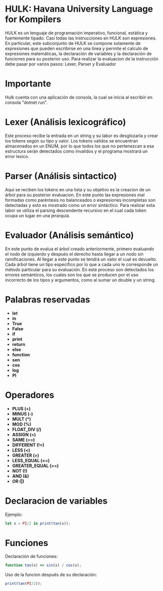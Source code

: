 # HULK: Havana University Language for Kompilers
HULK es un lenguaje de programación imperativo, funcional, estática y fuertemente tipado. Casi todas las instrucciones en HULK son expresiones. En particular, este subconjunto de HULK se compone solamente de expresiones que pueden escribirse en una línea y permite el calculo de expresiones matemáticas, la declaración de variables y la declaración de funciones para su posterior uso.
Para realizar la evaluacion de la instrucción debe pasar por varios pasos: Lexer, Parser y Evaluador

# Importante
Hulk cuenta con una aplicación de consola, la cual se inicia al escribiir en consola "dotnet run".

# Lexer (Análisis lexicográfico)
Este proceso recibe la entrada en un string y su labor es desglozarla y crear los tokens según su tipo y valor. Los tokens validos se encuentran almacenados en un ENUM, por lo que todos los que no pertenezcan a esa estructura serán detectados como invalidos y el programa mostrará un error lexico. 

# Parser (Análisis sintactico)
Aqui se reciben los tokens en una lista y su objetivo es la creacion de un árbol para su posterior evaluacion. En este punto las expresiones mal formadas como paréntesis no balanceados o expresiones incompletas son detectadas y esto es mostrado como un error sintáctico. Para realizar esta labor se utiliza el parsing descendente recursivo en el cual cada token ocupa un lugar en una jerarquía.

# Evaluador (Análisis semántico)
En este punto de evalua el árbol creado anteriormente, primero evaluando el nodo de izquierdo y después el derecho hasta llegar a un nodo sin ramificaciones. Al llegar a este punto se tendrá un valor el cual es devuelto. Cada árbol tiene un tipo específico por lo que a cada uno le corresponde un método particular para su evaluación.
En este proceso son detectados los errores semánticos, los cuales son los que se producen por el uso incorrecto de los tipos y argumentos, como al sumar un double y un string. 

# Palabras reservadas
- **let**
- **in**
- **True**
- **False**
- **if**
- **print**
- **return**
- **else**
- **function**
- **sen**
- **cos**
- **log**
- **PI**

# Operadores
- **PLUS (+)**
- **MINUS (-)**
- **MULT (*)**
- **MOD (%)**
- **FLOAT_DIV (/)**
- **ASSIGN (=)**
- **SAME (==)**
- **DIFFERENT (!=)**
- **LESS (<)**
- **GREATER (>)**
- **LESS_EQUAL (<=)**
- **GREATER_EQUAL (>=)**
- **NOT (!)**
- **AND (&)**
- **OR (|)**

# Declaracion de variables
Ejemplo:
```js
let x = PI/2 in print(tan(x));
```
# Funciones
Declaración de funciones:
```js
function tan(x) => sin(x) / cos(x);
```
Uso de la funcion después de su declaración:
```js
print(tan(PI/2));
```





